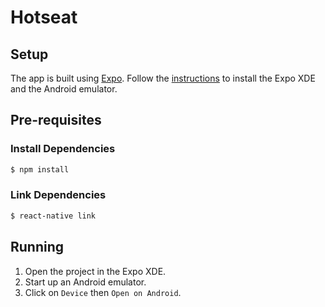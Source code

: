# Hotseat

## Setup

The app is built using [Expo](https://expo.io). Follow the [instructions](https://docs.expo.io/versions/v14.0.0/introduction/installation.html) to install
the Expo XDE and the Android emulator.

## Pre-requisites

### Install Dependencies

```sh
$ npm install
```

### Link Dependencies

```sh
$ react-native link
```

## Running

1. Open the project in the Expo XDE.
2. Start up an Android emulator.
2. Click on `Device` then `Open on Android`.